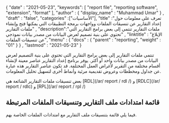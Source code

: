 {
  "date" : "2021-05-23",
  "keywords": [ "report file", "reporting software", "extension", "format" ],
  "author" : {
    "display_name" : "Muhammad Umar"
} ,
  "draft" : "false",
  "categories" :["الأساسيات"],
  "title" :"تعرف على معلومات حول إعداد التقارير عن تنسيقات الملفات وواجهات برمجة التطبيقات التي يمكنها فتح وإنشاء ملفات التقارير" ,
  "description":"ملفات التقارير تنتمي إلى بعض برامج التقارير التي تحتوي على بنية تصميم لعرض البيانات من مصدر بيانات نموذجي" ,
  "linktitle" : "الإبلاغ عن تنسيقات الملفات",
  "menu" : {
    "docs" : {
      "parent" : "reporting",
      "weight" : "01"
}
} ,
  "lastmod" : "2021-05-23"
}

تنتمي ملفات التقارير إلى بعض برامج التقارير التي تحتوي على بنية التصميم لعرض البيانات من مصدر بيانات واحد أو أكثر. يوفر برنامج إعداد التقارير عناصر معينة لإنشاء أقسام مختلفة من التقرير لأغراض العمل المختلفة. قد تكون عناصر التقارير هذه عبارة عن جداول ومخططات وعروض تقديمية مرئية وأنماط أخرى لتسهيل تحليل المعلومات.

بعض تنسيقات ملفات التقارير الشائعة هي [RDL](/ar/ report / rdl /) و [RDLC](/ar/ report / rdlc) و [RPL](/ar/ report / rpl /)


## قائمة امتدادات ملف التقارير وتنسيقات الملفات المرتبطة

فيما يلي قائمة بتنسيقات ملف التقارير مع امتدادات الملفات الخاصة بهم.

